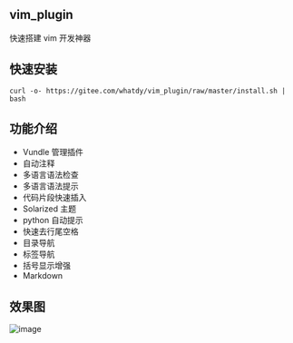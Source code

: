 vim_plugin
----
快速搭建 vim 开发神器

快速安装
----

    curl -o- https://gitee.com/whatdy/vim_plugin/raw/master/install.sh | bash


功能介绍
-----

- Vundle 管理插件
- 自动注释
- 多语言语法检查
- 多语言语法提示
- 代码片段快速插入
- Solarized 主题
- python 自动提示
- 快速去行尾空格
- 目录导航
- 标签导航
- 括号显示增强
- Markdown




效果图
---

![image](https://gitee.com/whatdy/vim_plugin/raw/master/doc/doc01.png)

